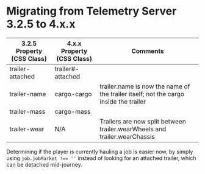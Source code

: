 # Migrating from Telemetry Server 3.2.5 to 4.x.x

| 3.2.5 Property (CSS Class) | 4.x.x Property (CSS Class) | Comments |
|----------------------------|----------------------------|----------|
| trailer-attached           | trailer#-attached          | |
| trailer-name               | cargo-cargo                | trailer.name is now the name of the trailer itself; not the cargo inside the trailer |
| trailer-mass               | cargo-mass                 | |
| trailer-wear               | N/A                        | Trailers are now split between trailer.wearWheels and trailer.wearChassis |


Determining if the player is currently hauling a job is easier now, by simply using `job.jobMarket !== ''` instead of looking for an attached trailer, 
which can be detached mid-journey.